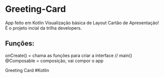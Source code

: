 # Greeting-Card

App feito em Kotlin
Visualização básica de Layout
Cartão de Apresentação! É o projeto incial da trilha developers.


## Funções:

onCreate() = chama as funções para criar a interface // main()
@Composable = composição, vai compor o app



Greeting Card #Kotlin
